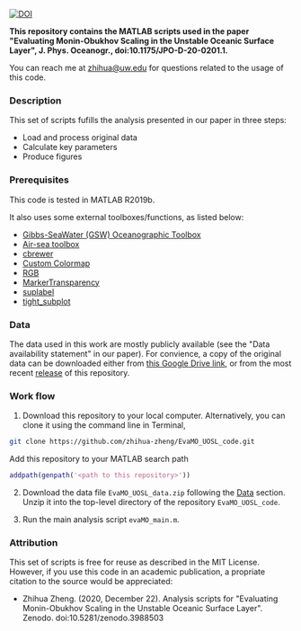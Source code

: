 [![DOI](https://zenodo.org/badge/287464756.svg)](https://zenodo.org/badge/latestdoi/287464756)

**This repository contains the MATLAB scripts used in the paper "Evaluating Monin-Obukhov Scaling in the Unstable Oceanic Surface Layer", J. Phys. Oceanogr., doi:10.1175/JPO-D-20-0201.1.**

You can reach me at [zhihua@uw.edu](mailto:zhihua@uw.edu) for questions related to the usage of this code. 

### Description
This set of scripts fufills the analysis presented in our paper in three steps:
- Load and process original data
- Calculate key parameters
- Produce figures

### Prerequisites
This code is tested in MATLAB R2019b.

It also uses some external toolboxes/functions, as listed below:
- [Gibbs-SeaWater (GSW) Oceanographic Toolbox](http://www.teos-10.org/software.htm)
- [Air-sea toolbox](https://github.com/sea-mat/air-sea)
- [cbrewer](https://www.mathworks.com/matlabcentral/fileexchange/34087-cbrewer-colorbrewer-schemes-for-matlab)
- [Custom Colormap](https://www.mathworks.com/matlabcentral/fileexchange/69470-custom-colormap)
- [RGB](https://www.mathworks.com/matlabcentral/fileexchange/24497-rgb-triple-of-color-name-version-2)
- [MarkerTransparency](https://www.mathworks.com/matlabcentral/fileexchange/65194-peterrochford-markertransparency)
- [suplabel](https://www.mathworks.com/matlabcentral/fileexchange/7772-suplabel)
- [tight_subplot](https://www.mathworks.com/matlabcentral/fileexchange/27991-tight_subplot-nh-nw-gap-marg_h-marg_w)

### Data
The data used in this work are mostly publicly available (see the "Data availability statement" in our paper). For convience, a copy of the original data can be downloaded either from [this Google Drive link](https://drive.google.com/file/d/13UYYOT9AXFufjMw6_wr4-hoNv7M3tT7v/view?usp=sharing), or from the most recent [release](https://github.com/zhihua-zheng/EvaMO_UOSL_code/releases/tag/v1.1) of this repository.

### Work flow
1. Download this repository to your local computer. Alternatively, you can clone it using the command line in Terminal,

```bash
git clone https://github.com/zhihua-zheng/EvaMO_UOSL_code.git
```
Add this repository to your MATLAB search path

```matlab
addpath(genpath('<path to this repository>'))
```

2. Download the data file `EvaMO_UOSL_data.zip` following the [Data](#-data) section. Unzip it into the top-level directory of the repository `EvaMO_UOSL_code`.

3. Run the main analysis script `evaMO_main.m`.

### Attribution
This set of scripts is free for reuse as described in the MIT License. However, if you use this code in an academic publication, a propriate citation to the source would be appreciated:

* Zhihua Zheng. (2020, December 22). Analysis scripts for "Evaluating Monin-Obukhov Scaling in the Unstable Oceanic Surface Layer". Zenodo. doi:10.5281/zenodo.3988503
